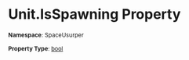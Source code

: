 # Unit.IsSpawning Property

<small>**Namespace**: SpaceUsurper</small>

<small>**Property Type**: [bool](https://docs.microsoft.com/en-us/dotnet/api/system.boolean?view=netframework-4.5)</small>

